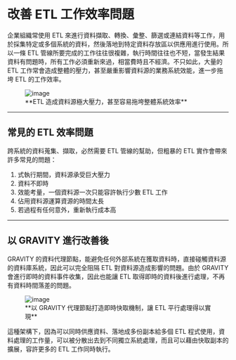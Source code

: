# 改善 ETL 工作效率問題

企業組織常使用 ETL 來進行資料擷取、轉換、彙整、篩選或連結資料等工作，用於採集特定或多個系統的資料，然後落地到特定資料存放區以供應用進行使用。所以一條 ETL 管線所要完成的工作往往很複雜，執行時間往往也不短，當發生結果資料有問題時，所有工作必須重新來過，相當費時且不經濟。不只如此，大量的 ETL 工作常會造成整體的壓力，甚至嚴重影響資料源的業務系統效能，進一步拖垮 ETL 的工作效率。

<figure style={{ textAlign: "center" }}>
  <img src="/img/use-case-ex/improve-etl-efficiency-1.png" alt="image" style={{ maxWidth: "100%" }} />
  <figcaption>**ETL 造成資料源極大壓力，甚至容易拖垮整體系統效率**</figcaption>
</figure>

---

## 常見的 ETL 效率問題

跨系統的資料蒐集、擷取，必然需要 ETL 管線的幫助，但粗暴的 ETL 實作會帶來許多常見的問題：

1. 式執行期間，資料源承受巨大壓力
2. 資料不即時
3. 效能考量，一個資料源一次只能容許執行少數 ETL 工作
4. 佔用資料源運算資源的時間太長
5. 若過程有任何意外，重新執行成本高

---

## 以 GRAVITY 進行改善後

GRAVITY 的資料代理節點，能避免任何外部系統在獲取資料時，直接碰觸資料源的資料庫系統，因此可以完全阻隔 ETL 對資料源造成影響的問題。由於 GRAVITY 會進行即時的資料事件收集，因此也能讓 ETL 取得即時的資料後進行處理，不再有資料時間落差的問題。

<figure style={{ textAlign: "center" }}>
  <img src="/img/use-case-ex/improve-etl-efficiency-2.png" alt="image" style={{ maxWidth: "100%" }} />
  <figcaption>**以 GRAVITY 代理節點打造即時快取機制，讓 ETL 平行處理得以實現**</figcaption>
</figure>

這種架構下，因為可以同時供應資料、落地成多份副本給多個 ETL 程式使用，資料處理的工作量，可以被分散出去到不同獨立系統處理，而且可以藉由快取副本的擴展，容許更多的 ETL 工作同時執行。